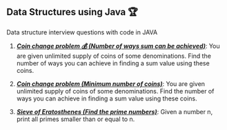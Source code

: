 ## Data Structures using Java :trophy:
Data structure interview questions with code in JAVA
1) [***Coin change problem :moneybag: (Number of ways sum can be achieved)***](Data-Structures-Java/blob/master/src/com/anudev/ds/dynamicprogramming/CoinChangeProblem.java): You are given unlimited supply of coins of some denominations. Find the number of ways you can achieve in finding a sum value using these coins.

2) [***Coin change problem (Minimum number of coins)***](Data-Structures-Java/blob/master/src/com/anudev/ds/dynamicprogramming/CoinChangeProblem.java): You are given unlimited supply of coins of some denominations. Find the number of ways you can achieve in finding a sum value using these coins.

3) [***Sieve of Eratosthenes (Find the prime numbers)***](Data-Structures-Java/blob/master/src/com/anudev/ds/dynamicprogramming/SeiveOfEratosthenes.java): Given a number n, print all primes smaller than or equal to n.